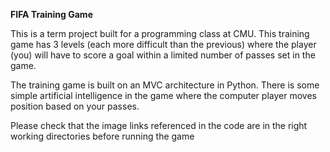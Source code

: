 **FIFA Training Game**

This is a term project built for a programming class at CMU. This training game has 3 levels (each more difficult than the previous) where the player (you) will have to score a goal within a limited number of passes set in the game.

The training game is built on an MVC architecture in Python. There is some simple artificial intelligence in the game where the computer player moves position based on your passes. 

Please check that the image links referenced in the code are in the right working directories before running the game
